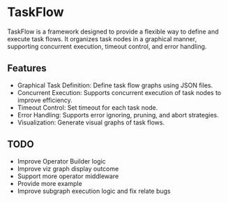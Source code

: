 # TaskFlow


TaskFlow is a framework designed to provide a flexible way to define and execute task flows. It organizes task nodes in a graphical manner, supporting concurrent execution, timeout control, and error handling.

## Features
- Graphical Task Definition: Define task flow graphs using JSON files.
- Concurrent Execution: Supports concurrent execution of task nodes to improve efficiency.
- Timeout Control: Set timeout for each task node.
- Error Handling: Supports error ignoring, pruning, and abort strategies.
- Visualization: Generate visual graphs of task flows.

## TODO
- Improve Operator Builder logic
- Improve viz graph display outcome
- Support more operator middleware
- Provide more example 
- Improve subgraph execution logic and fix relate bugs
